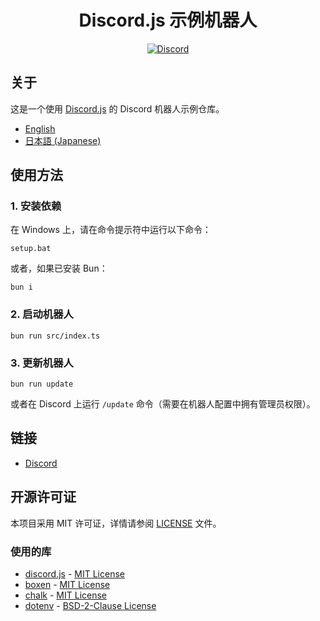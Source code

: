 <div align="center">
    <h1>Discord.js 示例机器人</h1>
    <p>
        <a href="https://discord.gg/PTTGPsYwjX"><img src="https://img.shields.io/discord/1270549796742238208?color=5865F2&logo=discord&logoColor=white" alt="Discord" /></a>
    </p>
</div>

## 关于

这是一个使用 [Discord.js](https://discord.js.org/) 的 Discord 机器人示例仓库。

- [English](README.md)
- [日本語 (Japanese)](README-ja.md)

## 使用方法

### 1. 安装依赖

在 Windows 上，请在命令提示符中运行以下命令：

```
setup.bat
```

或者，如果已安装 Bun：

```
bun i
```

### 2. 启动机器人

```
bun run src/index.ts
```

### 3. 更新机器人

```
bun run update
```

或者在 Discord 上运行 `/update` 命令（需要在机器人配置中拥有管理员权限）。

## 链接

- [Discord](https://discord.gg/PTTGPsYwjX)

## 开源许可证

本项目采用 MIT 许可证，详情请参阅 [LICENSE](LICENSE) 文件。

### 使用的库

- [discord.js](https://github.com/discordjs/discord.js) - [MIT License](https://github.com/discordjs/discord.js/blob/main/LICENSE)
- [boxen](https://github.com/sindresorhus/boxen) - [MIT License](https://github.com/sindresorhus/boxen/blob/main/license)
- [chalk](https://github.com/chalk/chalk) - [MIT License](https://github.com/chalk/chalk/blob/main/license)
- [dotenv](https://github.com/motdotla/dotenv) - [BSD-2-Clause License](https://github.com/motdotla/dotenv/blob/master/LICENSE)
